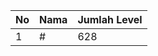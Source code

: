 | No | Nama            | Jumlah Level |
|----|-----------------|--------------|
| 1  | #    |    628        |
